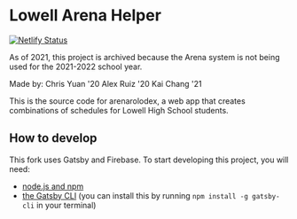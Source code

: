 # Lowell Arena Helper
[![Netlify Status](https://api.netlify.com/api/v1/badges/a951bb55-d68b-4edb-85d5-632c12391f46/deploy-status)](https://app.netlify.com/sites/arenarolodex/deploys)

As of 2021, this project is archived because the Arena system is not being used for the 2021-2022 school year.

Made by:
Chris Yuan '20
Alex Ruiz '20
Kai Chang '21

This is the source code for arenarolodex, a web app that creates combinations of
schedules for Lowell High School students.

## How to develop
This fork uses Gatsby and Firebase.
To start developing this project, you will need:
- [node.js and npm](https://nodejs.org/)
- [the Gatsby CLI](https://www.gatsbyjs.org/) (you can install this by running
  `npm install -g gatsby-cli` in your terminal)
